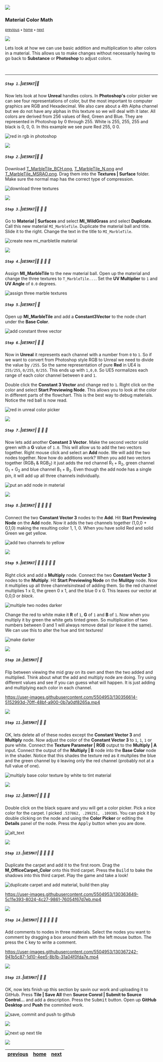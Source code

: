 ![](../images/line3.png)

### Material Color Math

<sub>[previous](../solid-material-iv/README.md#user-content-solid-material-iv) • [home](../README.md#user-content-ue4-intro-to-materials) • [next](../material-instances/README.md#user-content-material-instances)</sub>

![](../images/line3.png)

Lets look at how we can use basic addition and multiplication to alter colors in a material.  This allows us to make changes without necessarily having to go back to **Substance** or **Photoshop** to adjust colors.

<br>

---


##### `Step 1.`\|`UE5MAT`|:small_blue_diamond:

Now lets look at how **Unreal** handles colors.  In **Photoshop's** color picker we can see four representations of color, but the most important to computer graphics are RGB and Hexadecimal.  We also care about a 4th Alpha channel but we do not have any alphas in this texture so we will deal with it later. All colors are derived from 256 values of Red, Green and Blue.  They are represented in Photoshop by 0 through 255.  White is 255, 255, 255 and black is 0, 0, 0.  In this example we see pure Red 255, 0 0.

![red in rgb in photoshop](images/image_65.jpg)

![](../images/line2.png)

##### `Step 2.`\|`UE5MAT`|:small_blue_diamond: :small_blue_diamond: 

Download [T_MarbleTile_BCH.png](../Assets/T_MarbleTile_BCH.png), [T_MarbleTile_N.png](../Assets/T_MarbleTile_N.png) and [T_MarbleTile_MSRAO.png](../Assets/T_MarbleTile_MSRAO.png). Drag them into the **Textures | Surface** folder.  Make sure the normal map has the correct type of compression.

![download three textures](images/MarbleTileTextures.png)

![](../images/line2.png)

##### `Step 3.`\|`UE5MAT`|:small_blue_diamond: :small_blue_diamond: :small_blue_diamond:

Go to **Material | Surfaces** and select **MI_WildGrass** and select **Duplicate**. Call this new material `MI_MarbleTile`.  Duplicate the material ball and title.  Slide it to the right. Change the text in the title to `MI_MarbleTile`.

![create new mi_marbletile material](images/dupeMarble.png)

![](../images/line2.png)

##### `Step 4.`\|`UE5MAT`|:small_blue_diamond: :small_blue_diamond: :small_blue_diamond: :small_blue_diamond:

Assign **MI_MarbleTile** to the new material ball.  Open up the material and change the three textures to `T_MarbleTile...`.  Set the **UV Multiplier** to `1` and **UV Angle** of `0.0` degrees.

![assign three marble textures](images/marbleTileSettings.png)

##### `Step 5.`\|`UE5MAT`| :small_orange_diamond:

Open up **MI_MarbleTile** and add a **Constant3Vector** to the node chart under the **Base Color**.

![add constant three vector](images/const3Vect.png)

##### `Step 6.`\|`UE5MAT`| :small_orange_diamond: :small_blue_diamond:

Now in **Unreal** it represents each channel with a number from `0` to `1`.  So if we want to convert from Photoshop style RGB to Unreal we need to divide the value by `/255`.  So the same representation of pure **Red** in UE4 is `255/255`, `0/255`, `0/255`.  This ends up with `1,0,0`.  So UE5 normalizes each range of each color channel between `0` and `1`.

Double click the **Constant 3 Vector** and change red to `1`.  Right click on the color and select **Start Previewing Node**.  This allows you to look at the color in different parts of the flowchart.  This is the best way to debug materials.  Notice the red ball is now read.

![red in unreal color picker](images/previewRed.png)

![](../images/line2.png)

##### `Step 7.`\|`UE5MAT`| :small_orange_diamond: :small_blue_diamond: :small_blue_diamond:

Now lets add another **Constant 3 Vector**.  Make the second vector solid green with a **G** value of `1.0`. This will allow us to add the two vectors together. Right mouse click and select an **Add** node. We will add the two nodes together. Now how do additions work?  When you add two vectors together (RGB<sub>1</sub> & RGB<sub>2</sub>) it just adds the red channel R<sub>1</sub> + R<sub>2</sub>, green channel G<sub>1</sub> + G<sub>2</sub> and blue channel B<sub>1</sub> + B<sub>2</sub>. Even though the add node has a single pin, it will add up all three channels individually.

![put an add node in material](images/addNode.png)

![](../images/line2.png)

##### `Step 8.`\|`UE5MAT`| :small_orange_diamond: :small_blue_diamond: :small_blue_diamond: :small_blue_diamond:

Connect the two **Constant Vector 3** nodes to the **Add**. Hit **Start Previewing Node** on the **Add** node.  Now it adds the two channels together (1,0,0 + 0,1,0) making the resulting color 1, 1, 0.  When you have solid Red and solid Green we get yellow. 

![add two channels to yellow](images/yellowAdd.png)

![](../images/line2.png)

##### `Step 9.`\|`UE5MAT`| :small_orange_diamond: :small_blue_diamond: :small_blue_diamond: :small_blue_diamond: :small_blue_diamond:

Right click and add a **Multiply** node. Connect the two **Constant Vector 3** nodes to the **Multiply**. Hit **Start Previewing Node** on the **Mulitpy** node.  Now it multiplies up all three channelsinstead of adding them.  So the red channel multiplies 1 x 0, the green 0 x 1, and the blue 0 x 0.  This leaves our vector at 0,0,0 or *black*.

![multiple two nodes darker](images/multiplyToBlack.png)

Change the red to white make it **R** of `1`, **G** of `1` and **B** of `1`.  Now when you multiply it by green the white gets tinted green.  So multiplication of two numbers between 0 and 1 will always remove detail (or leave it the same).  We can use this to alter the hue and tint textures!

![make darker](images/tintMultiply.png)

![](../images/line2.png)

##### `Step 10.`\|`UE5MAT`| :large_blue_diamond:

Flip between viewing the mid gray on its own and then the two added and multiplied.  Think about what the add and multiply node are doing. Try using different values and see if you can guess what will happen.  It is just adding and multiplying each color in each channel.

https://user-images.githubusercontent.com/5504953/130356614-5152993d-70ff-48bf-a900-0b7a0df8265a.mp4

![](../images/line2.png)

##### `Step 11.`\|`UE5MAT`| :large_blue_diamond: :small_blue_diamond: 

OK, lets delete all of these nodes except the **Constant Vector 3** and **Multiply** node. Now adjust the color of the **Constant Vector 3** to `1`, `1`, `1` or pure white.  Connect the **Texture Parameter | RGB** output to the **Multiply | A** input.  Connect the output of the **Multiply | B** node into the **Base Color** node in the shader. Notice that this shades the texture red as it multplies the blue and the green channel by `0` leaving only the red channel (probably not at a full value of one).

![multiply base color texture by white to tint material](images/addTintNodes.jpg)

![](../images/line2.png)


##### `Step 12.`\|`UE5MAT`| :large_blue_diamond: :small_blue_diamond: :small_blue_diamond: 

Double click on the black square and you will get a color picker.  Pick a nice color for the carpet.  I picked `.537862, .299251, .109385`. You can pick it by double clicking on the node and using the **Color Picker** or editing the **Details** panel of the node. Press the <kbd>Apply</kbd> button when you are done.

![alt_text](images/PickTastefulColor.jpg)

![](../images/line2.png)

##### `Step 13.`\|`UE5MAT`| :large_blue_diamond: :small_blue_diamond: :small_blue_diamond:  :small_blue_diamond: 

Duplicate the carpet and add it to the first room.  Drag the **M_OfficeCarpet_Color** onto this third carpet.  Press the <kbd>Build</kbd> to bake the shadows into this third carpet.  Play the game and take a look!

![duplicate carpet and add material, build then play](images/DupeCarpetBuildPlay.jpg)

https://user-images.githubusercontent.com/5504953/130363649-5c11e393-8024-4c27-9861-76054f67d7eb.mp4

![](../images/line2.png)

##### `Step 14.`\|`UE5MAT`| :large_blue_diamond: :small_blue_diamond: :small_blue_diamond: :small_blue_diamond:  :small_blue_diamond: 

Add comments to nodes in three materials. Select the nodes you want to comment by dragging a box around them with the left mouse button.  The press the <kbd>C</kbd> key to write a comment.

https://user-images.githubusercontent.com/5504953/130367242-941b5c87-1d10-4ee5-8b1b-31a04f0fda7e.mp4

![](../images/line2.png)

##### `Step 15.`\|`UE5MAT`| :large_blue_diamond: :small_orange_diamond: 

OK, now lets finish up this section by savin our work and uploading it to GitHub.  Press **Tile | Save All** then **Source Conrol | Submit to Source Control...** and add a description.  Press the <kbd>Submit</kbd> button.  Open up **GitHub Desktop** and **Push** the commited work.

![save, commit and push to github](images/Github.jpg)





![](../images/line.png)

<!-- <img src="https://via.placeholder.com/1000x100/45D7CA/000000/?text=Next Up - Material Instances"> -->
![next up next tile](images/banner.png)

![](../images/line.png)


| [previous](../solid-material-iv/README.md#user-content-solid-material-iv)| [home](../README.md#user-content-ue4-intro-to-materials) | [next](../material-instances/README.md#user-content-material-instances)|
|---|---|---|
